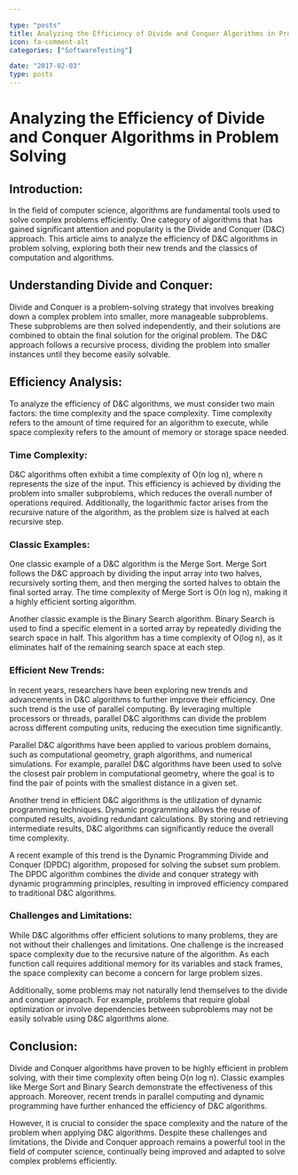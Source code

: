 ```yaml
---

type: "posts"
title: Analyzing the Efficiency of Divide and Conquer Algorithms in Problem Solving
icon: fa-comment-alt
categories: ["SoftwareTesting"]

date: "2017-02-03"
type: posts
---
```





# Analyzing the Efficiency of Divide and Conquer Algorithms in Problem Solving

## Introduction:
In the field of computer science, algorithms are fundamental tools used to solve complex problems efficiently. One category of algorithms that has gained significant attention and popularity is the Divide and Conquer (D&C) approach. This article aims to analyze the efficiency of D&C algorithms in problem solving, exploring both their new trends and the classics of computation and algorithms.

## Understanding Divide and Conquer:
Divide and Conquer is a problem-solving strategy that involves breaking down a complex problem into smaller, more manageable subproblems. These subproblems are then solved independently, and their solutions are combined to obtain the final solution for the original problem. The D&C approach follows a recursive process, dividing the problem into smaller instances until they become easily solvable.

## Efficiency Analysis:
To analyze the efficiency of D&C algorithms, we must consider two main factors: the time complexity and the space complexity. Time complexity refers to the amount of time required for an algorithm to execute, while space complexity refers to the amount of memory or storage space needed.

### Time Complexity:
D&C algorithms often exhibit a time complexity of O(n log n), where n represents the size of the input. This efficiency is achieved by dividing the problem into smaller subproblems, which reduces the overall number of operations required. Additionally, the logarithmic factor arises from the recursive nature of the algorithm, as the problem size is halved at each recursive step.

### Classic Examples:
One classic example of a D&C algorithm is the Merge Sort. Merge Sort follows the D&C approach by dividing the input array into two halves, recursively sorting them, and then merging the sorted halves to obtain the final sorted array. The time complexity of Merge Sort is O(n log n), making it a highly efficient sorting algorithm.

Another classic example is the Binary Search algorithm. Binary Search is used to find a specific element in a sorted array by repeatedly dividing the search space in half. This algorithm has a time complexity of O(log n), as it eliminates half of the remaining search space at each step.

### Efficient New Trends:
In recent years, researchers have been exploring new trends and advancements in D&C algorithms to further improve their efficiency. One such trend is the use of parallel computing. By leveraging multiple processors or threads, parallel D&C algorithms can divide the problem across different computing units, reducing the execution time significantly.

Parallel D&C algorithms have been applied to various problem domains, such as computational geometry, graph algorithms, and numerical simulations. For example, parallel D&C algorithms have been used to solve the closest pair problem in computational geometry, where the goal is to find the pair of points with the smallest distance in a given set.

Another trend in efficient D&C algorithms is the utilization of dynamic programming techniques. Dynamic programming allows the reuse of computed results, avoiding redundant calculations. By storing and retrieving intermediate results, D&C algorithms can significantly reduce the overall time complexity.

A recent example of this trend is the Dynamic Programming Divide and Conquer (DPDC) algorithm, proposed for solving the subset sum problem. The DPDC algorithm combines the divide and conquer strategy with dynamic programming principles, resulting in improved efficiency compared to traditional D&C algorithms.

### Challenges and Limitations:
While D&C algorithms offer efficient solutions to many problems, they are not without their challenges and limitations. One challenge is the increased space complexity due to the recursive nature of the algorithm. As each function call requires additional memory for its variables and stack frames, the space complexity can become a concern for large problem sizes.

Additionally, some problems may not naturally lend themselves to the divide and conquer approach. For example, problems that require global optimization or involve dependencies between subproblems may not be easily solvable using D&C algorithms alone.

## Conclusion:
Divide and Conquer algorithms have proven to be highly efficient in problem solving, with their time complexity often being O(n log n). Classic examples like Merge Sort and Binary Search demonstrate the effectiveness of this approach. Moreover, recent trends in parallel computing and dynamic programming have further enhanced the efficiency of D&C algorithms.

However, it is crucial to consider the space complexity and the nature of the problem when applying D&C algorithms. Despite these challenges and limitations, the Divide and Conquer approach remains a powerful tool in the field of computer science, continually being improved and adapted to solve complex problems efficiently.